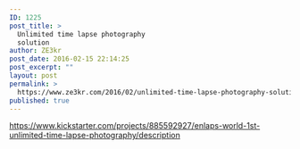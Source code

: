 ```yaml
---
ID: 1225
post_title: >
  Unlimited time lapse photography
  solution
author: ZE3kr
post_date: 2016-02-15 22:14:25
post_excerpt: ""
layout: post
permalink: >
  https://www.ze3kr.com/2016/02/unlimited-time-lapse-photography-solution/
published: true
---
```

https://www.kickstarter.com/projects/885592927/enlaps-world-1st-unlimited-time-lapse-photography/description